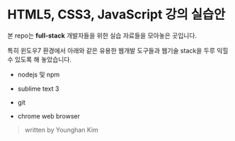 HTML5, CSS3, JavaScript 강의 실습안
==================================

본 repo는 **full-stack** 개발자들을 위한 실습 자료들을 모아놓은 곳입니다.

특히 윈도우7 환경에서 아래와 같은 유용한 웹개발 도구들과 웹기술 stack을 두루 익힐 수 있도록 해 놓았습니다.

* nodejs 및 npm

* sublime text 3

* git

* chrome web browser


> written by Younghan Kim


